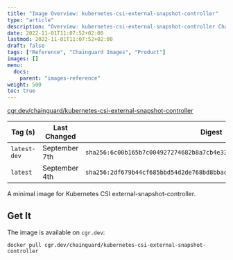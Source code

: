 ```yaml
---
title: "Image Overview: kubernetes-csi-external-snapshot-controller"
type: "article"
description: "Overview: kubernetes-csi-external-snapshot-controller Chainguard Image"
date: 2022-11-01T11:07:52+02:00
lastmod: 2022-11-01T11:07:52+02:00
draft: false
tags: ["Reference", "Chainguard Images", "Product"]
images: []
menu:
  docs:
    parent: "images-reference"
weight: 500
toc: true
---
```


[cgr.dev/chainguard/kubernetes-csi-external-snapshot-controller](https://github.com/chainguard-images/images/tree/main/images/kubernetes-csi-external-snapshot-controller)

| Tag (s)       | Last Changed  | Digest                                                                    |
|---------------|---------------|---------------------------------------------------------------------------|
|  `latest-dev` | September 7th | `sha256:6c00b165b7c004927274682b8a7cb4e33075fcf67b849a9ec6e9833456452bb6` |
|  `latest`     | September 4th | `sha256:2df679b44cf685bbd54d2de768bd8bbac4773e20a32123a225e7406064e52066` |



A minimal image for Kubernetes CSI external-snapshot-controller.

## Get It

The image is available on `cgr.dev`:

```
docker pull cgr.dev/chainguard/kubernetes-csi-external-snapshot-controller
```

